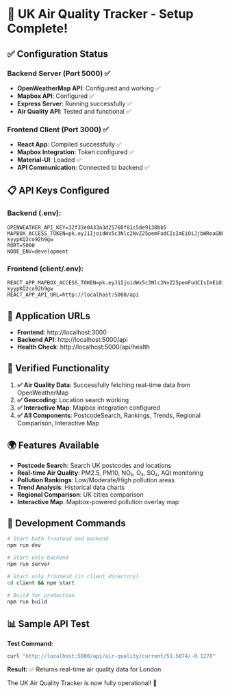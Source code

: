# 🎉 UK Air Quality Tracker - Setup Complete!

## ✅ Configuration Status

### Backend Server (Port 5000) ✅
- **OpenWeatherMap API**: Configured and working ✅
- **Mapbox API**: Configured ✅
- **Express Server**: Running successfully ✅
- **Air Quality API**: Tested and functional ✅

### Frontend Client (Port 3000) ✅
- **React App**: Compiled successfully ✅
- **Mapbox Integration**: Token configured ✅
- **Material-UI**: Loaded ✅
- **API Communication**: Connected to backend ✅

## 📋 API Keys Configured

### Backend (.env):
```
OPENWEATHER_API_KEY=32f33e0433a3d25760f81c5de9138bb5
MAPBOX_ACCESS_TOKEN=pk.eyJ1IjoidWx5c3Nlc2NvZ25pemFudCIsImEiOiJjbWRoaGN0MDgwMXM3MmxzaDI0ZWp3dXQ1In0.R1YvVp-kyypKQ2co92h9gw
PORT=5000
NODE_ENV=development
```

### Frontend (client/.env):
```
REACT_APP_MAPBOX_ACCESS_TOKEN=pk.eyJ1IjoidWx5c3Nlc2NvZ25pemFudCIsImEiOiJjbWRoaGN0MDgwMXM3MmxzaDI0ZWp3dXQ1In0.R1YvVp-kyypKQ2co92h9gw
REACT_APP_API_URL=http://localhost:5000/api
```

## 🚀 Application URLs

- **Frontend**: http://localhost:3000
- **Backend API**: http://localhost:5000/api
- **Health Check**: http://localhost:5000/api/health

## 🧪 Verified Functionality

1. **✅ Air Quality Data**: Successfully fetching real-time data from OpenWeatherMap
2. **✅ Geocoding**: Location search working
3. **✅ Interactive Map**: Mapbox integration configured
4. **✅ All Components**: PostcodeSearch, Rankings, Trends, Regional Comparison, Interactive Map

## 🌍 Features Available

- **Postcode Search**: Search UK postcodes and locations
- **Real-time Air Quality**: PM2.5, PM10, NO₂, O₃, SO₂, AQI monitoring
- **Pollution Rankings**: Low/Moderate/High pollution areas
- **Trend Analysis**: Historical data charts
- **Regional Comparison**: UK cities comparison
- **Interactive Map**: Mapbox-powered pollution overlay map

## 🔧 Development Commands

```bash
# Start both frontend and backend
npm run dev

# Start only backend
npm run server

# Start only frontend (in client directory)
cd client && npm start

# Build for production
npm run build
```

## 📊 Sample API Test

**Test Command:**
```bash
curl "http://localhost:5000/api/air-quality/current/51.5074/-0.1278"
```

**Result:** ✅ Returns real-time air quality data for London

The UK Air Quality Tracker is now fully operational! 🎉
